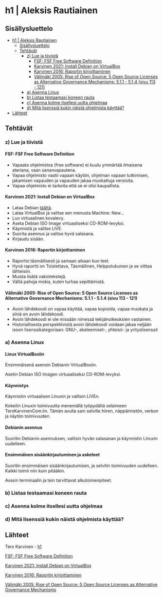 # h1 | Aleksis Rautiainen

## Sisällysluettelo

- [h1 | Aleksis Rautiainen](#h1--aleksis-rautiainen)
  - [Sisällysluettelo](#sisällysluettelo)
  - [Tehtävät](#tehtävät)
    - [z) Lue ja tiivistä](#z-lue-ja-tiivistä)
      - [FSF: FSF Free Software Definition](#fsf-fsf-free-software-definition)
      - [Karvinen 2021: Install Debian on VirtualBox](#karvinen-2021-install-debian-on-virtualbox)
      - [Karvinen 2016: Raportin kirjoittaminen](#karvinen-2016-raportin-kirjoittaminen)
      - [Välimäki 2005: Rise of Open Source: 5 Open Source Licenses as Alternative Governance Mechanisms: 5.1.1 - 5.1.4 (sivu 113 - 121)](#välimäki-2005-rise-of-open-source-5-open-source-licenses-as-alternative-governance-mechanisms-511---514-sivu-113---121)
    - [a) Asenna Linux](#a-asenna-linux)
    - [b) Listaa testaamasi koneen rauta](#b-listaa-testaamasi-koneen-rauta)
    - [c) Asenna kolme itsellesi uutta ohjelmaa](#c-asenna-kolme-itsellesi-uutta-ohjelmaa)
    - [d) Mitä lisenssiä kukin näistä ohjelmista käyttää?](#d-mitä-lisenssiä-kukin-näistä-ohjelmista-käyttää)
- [Lähteet](#lähteet)

## Tehtävät

### z) Lue ja tiivistä

#### FSF: FSF Free Software Definition

- Vapaata ohjelmistoa (free software) ei kuulu ymmärtää ilmaisena ateriana, vaan sananvapautena.
- Vapaa ohjelmisto vaatii vapaan käytön, ohjelman vapaan tutkimisen, jakamisen vapauden ja vapauden jakaa muokattuja versioita.
- Vapaa ohjelmisto ei tarkoita että se ei olisi kaupallista.

#### Karvinen 2021: Install Debian on VirtualBox

- Lataa Debian [täältä](https://cdimage.debian.org/cdimage/unofficial/non-free/cd-including-firmware/current-live/amd64/iso-hybrid/).
- Lataa VirtualBox ja valitse sen menusta Machine: New...
- Luo virtuaalinen kovalevy.
- Aseta Debian ISO Image virtuaaliseksi CD-ROM-levyksi.
- Käynnistä ja valitse LIVE.
- Suorita asennus ja valitse hyvä salasana.
- Kirjaudu sisään.

#### Karvinen 2016: Raportin kirjoittaminen

- Raportoi täsmällisesti ja samaan aikaan kun teet.
- Hyvä raportti on Toistettava, Täsmällinen, Helppolukuinen ja se viittaa lähteisiin.
- Muista lisätä vakiotekstejä.
- Vältä pahoja mokia, kuten turhaa sepittämistä.

#### Välimäki 2005: Rise of Open Source: 5 Open Source Licenses as Alternative Governance Mechanisms: 5.1.1 - 5.1.4 (sivu 113 - 121)

- Avoin lähdekoodi on vapaa käyttää, vapaa kopioida, vapaa muokata ja siinä on avoin lähdekoodi.
- Avoin lähdekoodi ei ole missään nimessä tekijänoikeuksien vastainen.
- Historiallisesta perspektiivistä avoin lähdekoodi voidaan jakaa neljään isoon lisenssikategoriaan: GNU-, akateemiset-, yhteisö- ja yrityslisenssit

### a) Asenna Linux

#### Linux VirtualBoxiin

Ensimmäisenä asensin Debianin VirtualBoxiin.

Asetin Debian ISO Imagen virtuaaliseksi CD-ROM-levyksi.

#### Käynnistys

Käynnistin virtuaalisen Linuxin ja valitsin LIVEn.

Kokeilin Linuxin toimivuutta menemällä työpydältä selaimeen TeroKarvinenCom:iin. Tämän avulla sain selville hiiren, näppäimistön, verkon ja näytön toimivuuden.

#### Debianin asennus

Suoritin Debianin asennuksen, valitsin hyvän salasanan ja käynnistin Linuxin uudelleen.

#### Ensimmäinen sisäänkirjautuminen ja askeleet

Suoritin ensimmäisen sisäänkirjautumisen, ja selvitin toimivuuden uudelleen. Kaikki toimii niin kuin pitääkin.

Avasin terminaalin ja tein tarvittavat alkutoimenpiteet.

### b) Listaa testaamasi koneen rauta

### c) Asenna kolme itsellesi uutta ohjelmaa

### d) Mitä lisenssiä kukin näistä ohjelmista käyttää?


## Lähteet

Tero Karvinen - [h1](https://terokarvinen.com/2021/linux-palvelimet-ict4tn021-3018/#h1)

[FSF: FSF Free Software Definition](https://www.gnu.org/philosophy/free-sw.html)

[Karvinen 2021: Install Debian on VirtualBox](https://terokarvinen.com/2021/install-debian-on-virtualbox/)

[Karvinen 2016: Raportin kirjoittaminen](https://terokarvinen.com/2006/raportin-kirjoittaminen-4/)

[Välimäki 2005: Rise of Open Source: 5 Open Source Licenses as Alternative Governance Mechanisms](http://lib.tkk.fi/Diss/2005/isbn9529187793/isbn9529187793.pdf)
